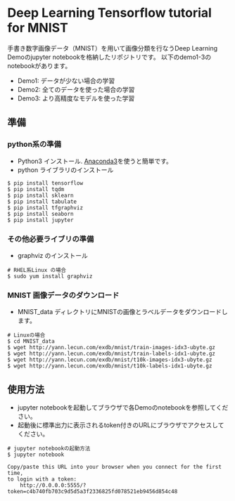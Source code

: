 # Deep Learning Tensorflow tutorial for MNIST
手書き数字画像データ（MNIST）を用いて画像分類を行なうDeep Learning Demoのjupyter notebookを格納したリポジトリです。
以下のdemo1-3のnotebookがあります。
- Demo1: データが少ない場合の学習
- Demo2: 全てのデータを使った場合の学習
- Demo3: より高精度なモデルを使った学習

## 準備
### python系の準備
- Python3 インストール. [Anaconda3](https://www.continuum.io/downloads)を使うと簡単です。
- python ライブラリのインストール

```
$ pip install tensorflow
$ pip install tqdm
$ pip install sklearn
$ pip install tabulate
$ pip install tfgraphviz
$ pip install seaborn
$ pip install jupyter
```

### その他必要ライブリの準備
- graphviz のインストール

```
# RHEL系Linux の場合
$ sudo yum install graphviz
```

### MNIST 画像データのダウンロード
- MNIST_data ディレクトリにMNISTの画像とラベルデータをダウンロードします。

```
# Linuxの場合
$ cd MNIST_data
$ wget http://yann.lecun.com/exdb/mnist/train-images-idx3-ubyte.gz
$ wget http://yann.lecun.com/exdb/mnist/train-labels-idx1-ubyte.gz
$ wget http://yann.lecun.com/exdb/mnist/t10k-images-idx3-ubyte.gz
$ wget http://yann.lecun.com/exdb/mnist/t10k-labels-idx1-ubyte.gz
```

## 使用方法
- jupyter notebookを起動してブラウザで各Demoのnotebookを参照してください。
- 起動後に標準出力に表示されるtoken付きのURLにブラウザでアクセスしてください。

```
# jupyter notebookの起動方法
$ jupyter notebook

Copy/paste this URL into your browser when you connect for the first time,
to login with a token:
    http://0.0.0.0:5555/?token=c4b740fb703c9d5d5a3f2336825fd078521eb9456d854c48
```
